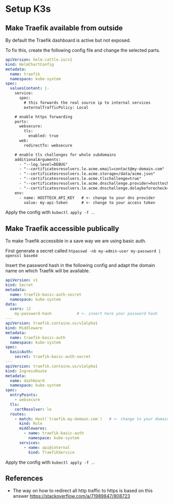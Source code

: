 # Setup K3s






## Make Traefik available from outside
By default the Traefik dashboard is active but not exposed.

To fix this, create the following config file and change the selected parts.
```yaml
apiVersion: helm.cattle.io/v1
kind: HelmChartConfig
metadata:
  name: traefik
  namespace: kube-system
spec:
  valuesContent: |-
    service:
      spec:
        # this forwards the real source ip to internal services
        externalTrafficPolicy: Local

    # enable https forwarding
    ports:
      websecure:
        tls:
          enabled: true
      web:
        redirectTo: websecure

    # enable tls challenges for whole subdomains
    additionalArguments:
      - "--log.level=DEBUG"
      - "--certificatesresolvers.le.acme.email=contact@my-domain.com"  # <- your contact email adress
      - "--certificatesresolvers.le.acme.storage=/data/acme.json"
      - "--certificatesresolvers.le.acme.tlschallenge=true"
      - "--certificatesresolvers.le.acme.dnschallenge.provider=hosttech" # <- change to your dns provider
      - "--certificatesresolvers.le.acme.dnschallenge.delaybeforecheck=0"
    env:
      - name: HOSTTECH_API_KEY   # <- change to your dns provider
        value: my-api-token      # <- change to your access token
```

Apply the config with ```kubectl apply -f .```.



## Make Traefik accessible publically

To make Traefik accessible in a save way we are using basic auth.

First generate a secret called
```htpasswd -nb my-admin-user my-password | openssl base64```

Insert the password hash in the following config and adapt the domain name on which Traefik will be available.

```yaml
apiVersion: v1
kind: Secret
metadata:
  name: traefik-basic-auth-secret
  namespace: kube-system
data:
  users: |2
    my-password-hash           # <- insert here your password hash
---
apiVersion: traefik.containo.us/v1alpha1
kind: Middleware
metadata:
  name: traefik-basic-auth
  namespace: kube-system
spec:
  basicAuth:
    secret: traefik-basic-auth-secret
---
apiVersion: traefik.containo.us/v1alpha1
kind: IngressRoute
metadata:
  name: dashboard
  namespace: kube-system
spec:
  entryPoints:
    - websecure
  tls:
    certResolver: le
  routes:
    - match: Host(`traefik.my-domain.com`)   # <- change to your domain
      kind: Rule
      middlewares:
        - name: traefik-basic-auth
          namespace: kube-system
      services:
        - name: api@internal
          kind: TraefikService
```

Apply the config with ```kubectl apply -f .```.


## References
* The way on how to redirect all http traffic to https is based on this answer https://stackoverflow.com/a/71989847/808723